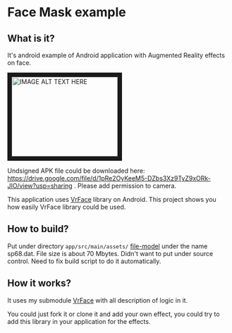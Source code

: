 # Face Mask example

## What is it?

It's android example of Android application with Augmented Reality effects on face.

<a href="http://www.youtube.com/watch?feature=player_embedded&v=0Z_BvSqQvPc" target="_blank"><img src="http://img.youtube.com/vi/0Z_BvSqQvPc/0.jpg" alt="IMAGE ALT TEXT HERE" width="240" height="180" border="10" /></a>

Undsigned APK file could be downloaded here: https://drive.google.com/file/d/1pRe2OyKeeM5-DZbs3Xz9TyZ9xORk-JIO/view?usp=sharing . Please add permission to camera.

This application uses [VrFace](https://github.com/oleg-sta/VrFace) library on Android.
This project shows you how easily VrFace library could be used.

## How to build?

Put under directory `app/src/main/assets/` [file-model](http://dlib.net/files/) under the name sp68.dat. File size is about 70 Mbytes.
Didn't want to put under source control. Need to fix build script to do it automatically. 

## How it works?

It uses my submodule [VrFace](https://github.com/oleg-sta/VrFace) with all description of logic in it.

You could just fork it or clone it and add your own effect, you could try to add this library in your application for the effects.
